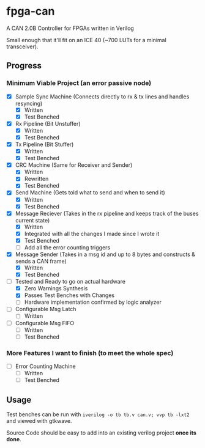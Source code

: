 # fpga-can

A CAN 2.0B Controller for FPGAs written in Verilog

Small enough that it'll fit on an ICE 40 (~700 LUTs for a minimal transceiver).

## Progress

### Minimum Viable Project (an error passive node)

* [x] Sample Sync Machine (Connects directly to rx & tx lines and handles resyncing)
  * [x] Written
  * [x] Test Benched
* [x] Rx Pipeline (Bit Unstuffer)
  * [x] Written
  * [x] Test Benched
* [x] Tx Pipeline (Bit Stuffer)
  * [x] Written
  * [x] Test Benched
* [x] CRC Machine (Same for Receiver and Sender)
  * [x] Written
  * [x] Rewritten
  * [x] Test Benched
* [x] Send Machine (Gets told what to send and when to send it)
  * [x] Written
  * [x] Test Benched
* [x] Message Reciever (Takes in the rx pipeline and keeps track of the buses current state)
  * [x] Written
  * [x] Integrated with all the changes I made since I wrote it
  * [x] Test Benched
  * [ ] Add all the error counting triggers
* [x] Message Sender (Takes in a msg id and up to 8 bytes and constructs & sends a CAN frame)
  * [x] Written
  * [x] Test Benched
* [ ] Tested and Ready to go on actual hardware
  * [x] Zero Warnings Synthesis
  * [x] Passes Test Benches with Changes
  * [ ] Hardware implementation confirmed by logic analyzer
* [ ] Configurable Msg Latch
    * [ ] Written
* [ ] Configurable Msg FIFO
    * [ ] Written
    * [ ] Test Benched

### More Features I want to finish (to meet the whole spec)

* [ ] Error Counting Machine
  * [ ] Written
  * [ ] Test Benched

## Usage

Test benches can be run with `iverilog -o tb tb.v can.v; vvp tb -lxt2` and viewed with gtkwave.

Source Code should be easy to add into an existing verilog project **once its done**.
